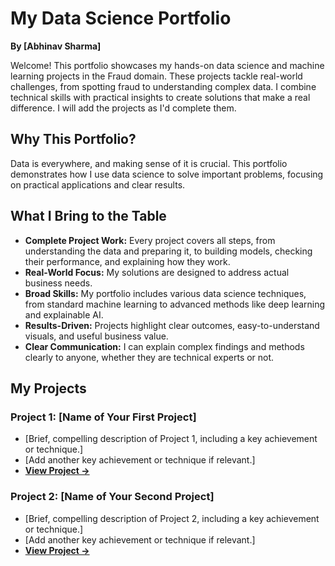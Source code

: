 # My Data Science Portfolio

**By [Abhinav Sharma]**

Welcome! This portfolio showcases my hands-on data science and machine learning projects in the Fraud domain. These projects tackle real-world challenges, from spotting fraud to understanding complex data. I combine technical skills with practical insights to create solutions that make a real difference. I will add the projects as I'd complete them. 

## Why This Portfolio?

Data is everywhere, and making sense of it is crucial. This portfolio demonstrates how I use data science to solve important problems, focusing on practical applications and clear results.

## What I Bring to the Table

* **Complete Project Work:** Every project covers all steps, from understanding the data and preparing it, to building models, checking their performance, and explaining how they work.
* **Real-World Focus:** My solutions are designed to address actual business needs.
* **Broad Skills:** My portfolio includes various data science techniques, from standard machine learning to advanced methods like deep learning and explainable AI.
* **Results-Driven:** Projects highlight clear outcomes, easy-to-understand visuals, and useful business value.
* **Clear Communication:** I can explain complex findings and methods clearly to anyone, whether they are technical experts or not.

## My Projects

### Project 1: [Name of Your First Project]
* [Brief, compelling description of Project 1, including a key achievement or technique.]
* [Add another key achievement or technique if relevant.]
* **[View Project →](./Project_1_Folder)**

### Project 2: [Name of Your Second Project]
* [Brief, compelling description of Project 2, including a key achievement or technique.]
* [Add another key achievement or technique if relevant.]
* **[View Project →](./Project_2_Folder)**
